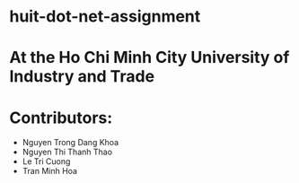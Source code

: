 # huit-dot-net-assignment
At the Ho Chi Minh City University of Industry and Trade
==========
# Contributors:
- Nguyen Trong Dang Khoa
- Nguyen Thi Thanh Thao
- Le Tri Cuong
- Tran Minh Hoa
